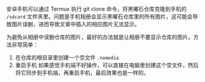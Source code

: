 安卓手机可以通过 Termux 执行 git clone 命令，将黑曜石仓库克隆到手机的 `/sdcard` 文件夹里。问题是手机相册会显示黑曜石仓库里的所有图片，这可能会导致图片误删，进而导致文章中插入的相应图片无法显示。

为避免从相册中误删仓库的图片，最好的办法就是让相册不要显示仓库的图片。方法非常简单：
1. 在仓库的根目录里创建一个空文件 `.nomedia`
2. 重启手机
如果感觉手机端不好操作，可以直接在电脑里创建这个空文件，然后将它同步到手机端，再重启手机，最后效果也是一样的。